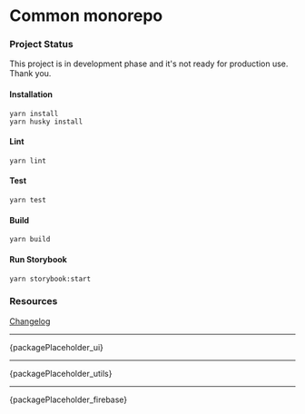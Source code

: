 # Common monorepo

### Project Status

This project is in development phase and it's not ready for production use.
Thank you.

#### Installation

`yarn install`\
`yarn husky install`

#### Lint

`yarn lint`

#### Test

`yarn test`

#### Build

`yarn build`

#### Run Storybook

`yarn storybook:start`

### Resources

[Changelog](https://github.com/honzachalupa/common/blob/master/CHANGELOG.md)

---

{packagePlaceholder_ui}

---

{packagePlaceholder_utils}

---

{packagePlaceholder_firebase}
